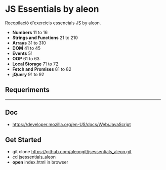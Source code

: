 # JS Essentials by aleon

Recopilació d'exercicis essencials JS by aleon.

- **Numbers** 11 to 16
- **Strings and Functions** 21 to 210
- **Arrays** 31 to 310
- **DOM** 41 to 45
- **Events** 51
- **OOP** 61 to 63
- **Local Storage** 71 to 72
- **Fetch and Promises** 81 to 82
- **jQuery** 91 to 92


## Requeriments

***


## Doc
- https://developer.mozilla.org/en-US/docs/Web/JavaScript



## Get Started
- git clone https://github.com/aleongit/jsessentials_aleon.git
- cd jsessentials_aleon
- **open** index.html in browser


